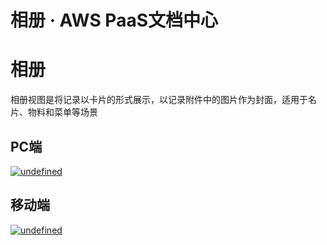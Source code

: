 # 相册 · AWS PaaS文档中心

# 相册

相册视图是将记录以卡片的形式展示，以记录附件中的图片作为封面，适用于名片、物料和菜单等场景

## PC端

[![undefined](https://docs.awspaas.com/user-manual/aws-pass-console-user-manual-dw-vue3.0-64ga/new_dw/xc10.png)](<../new_dw/xc10.png>)

## 移动端

[![undefined](https://docs.awspaas.com/user-manual/aws-pass-console-user-manual-dw-vue3.0-64ga/new_dw/xc11.png)](<../new_dw/xc11.png>)